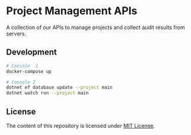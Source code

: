 ﻿# Project Management APIs

A collection of our APIs to manage projects and collect audit results from servers.

## Development

```bash
# Console  1
docker-compose up

# Console 2
dotnet ef database update --project main
dotnet watch run --project main
```

## License

The content of this repository is licensed under [MIT License](./LICENSE).
